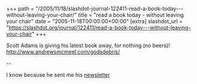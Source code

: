 +++
path = "/2005/11/18/slashdot-journal-122411-read-a-book-today---without-leaving-your-chair/"
title = "read a book today - without leaving your chair"
date = "2005-11-18T00:00:00+00:00"
[extra]
slashdot_url = "https://slashdot.org/journal/122411/read-a-book-today---without-leaving-your-chair"
+++

<p>Scott Adams is giving his latest book away, for nothing (no beers)!<br><a href="http://www.andrewsmcmeel.com/godsdebris/">http://www.andrewsmcmeel.com/godsdebris/</a></p>
<p>--</p>
<p>I know because he sent me his <a href="http://www.dilbert.com/comics/dilbert/dnrc/html/newsletter62.html">newsletter</a></p>

